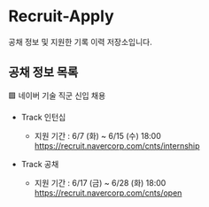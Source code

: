 # Recruit-Apply
공채 정보 및 지원한 기록 이력 저장소입니다.

## 공채 정보 목록
🟩  네이버 기술 직군 신입 채용 

- Track 인턴십 
  - 지원 기간 : 6/7 (화) ~ 6/15 (수) 18:00
https://recruit.navercorp.com/cnts/internship    

- Track 공채
  - 지원 기간 : 6/17 (금) ~ 6/28 (화) 18:00
https://recruit.navercorp.com/cnts/open
